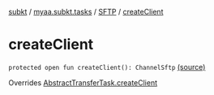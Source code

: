 [subkt](../../index.md) / [myaa.subkt.tasks](../index.md) / [SFTP](index.md) / [createClient](./create-client.md)

# createClient

`protected open fun createClient(): ChannelSftp` [(source)](https://github.com/Myaamori/SubKt/blob/0.1.13/src/main/kotlin/myaa/subkt/tasks/tasks.kt#L2001)

Overrides [AbstractTransferTask.createClient](../-abstract-transfer-task/create-client.md)

